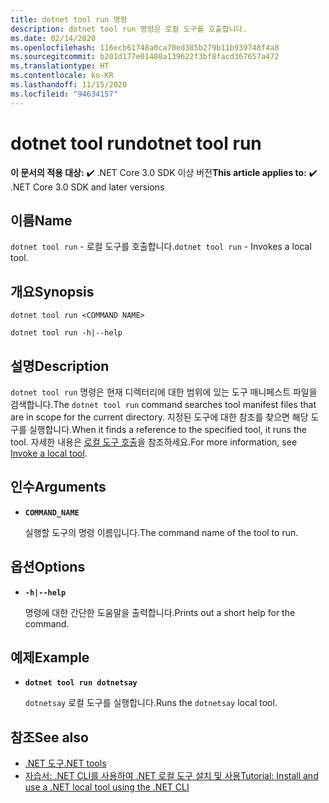 ```yaml
---
title: dotnet tool run 명령
description: dotnet tool run 명령은 로컬 도구를 호출합니다.
ms.date: 02/14/2020
ms.openlocfilehash: 116ecb61748a0ca70ed385b279b11b939748f4a8
ms.sourcegitcommit: b201d177e01480a139622f3bf8facd367657a472
ms.translationtype: HT
ms.contentlocale: ko-KR
ms.lasthandoff: 11/15/2020
ms.locfileid: "94634157"
---
```

# <a name="dotnet-tool-run"></a><span data-ttu-id="eefa3-103">dotnet tool run</span><span class="sxs-lookup"><span data-stu-id="eefa3-103">dotnet tool run</span></span>

<span data-ttu-id="eefa3-104">**이 문서의 적용 대상:**  ✔️ .NET Core 3.0 SDK 이상 버전</span><span class="sxs-lookup"><span data-stu-id="eefa3-104">**This article applies to:** ✔️ .NET Core 3.0 SDK and later versions</span></span>

## <a name="name"></a><span data-ttu-id="eefa3-105">이름</span><span class="sxs-lookup"><span data-stu-id="eefa3-105">Name</span></span>

<span data-ttu-id="eefa3-106">`dotnet tool run` - 로컬 도구를 호출합니다.</span><span class="sxs-lookup"><span data-stu-id="eefa3-106">`dotnet tool run` - Invokes a local tool.</span></span>

## <a name="synopsis"></a><span data-ttu-id="eefa3-107">개요</span><span class="sxs-lookup"><span data-stu-id="eefa3-107">Synopsis</span></span>

```dotnetcli
dotnet tool run <COMMAND NAME>

dotnet tool run -h|--help
```

## <a name="description"></a><span data-ttu-id="eefa3-108">설명</span><span class="sxs-lookup"><span data-stu-id="eefa3-108">Description</span></span>

<span data-ttu-id="eefa3-109">`dotnet tool run` 명령은 현재 디렉터리에 대한 범위에 있는 도구 매니페스트 파일을 검색합니다.</span><span class="sxs-lookup"><span data-stu-id="eefa3-109">The `dotnet tool run` command searches tool manifest files that are in scope for the current directory.</span></span> <span data-ttu-id="eefa3-110">지정된 도구에 대한 참조를 찾으면 해당 도구를 실행합니다.</span><span class="sxs-lookup"><span data-stu-id="eefa3-110">When it finds a reference to the specified tool, it runs the tool.</span></span> <span data-ttu-id="eefa3-111">자세한 내용은 [로컬 도구 호출](global-tools.md#invoke-a-local-tool)을 참조하세요.</span><span class="sxs-lookup"><span data-stu-id="eefa3-111">For more information, see [Invoke a local tool](global-tools.md#invoke-a-local-tool).</span></span>

## <a name="arguments"></a><span data-ttu-id="eefa3-112">인수</span><span class="sxs-lookup"><span data-stu-id="eefa3-112">Arguments</span></span>

- **`COMMAND_NAME`**

  <span data-ttu-id="eefa3-113">실행할 도구의 명령 이름입니다.</span><span class="sxs-lookup"><span data-stu-id="eefa3-113">The command name of the tool to run.</span></span>

## <a name="options"></a><span data-ttu-id="eefa3-114">옵션</span><span class="sxs-lookup"><span data-stu-id="eefa3-114">Options</span></span>

- **`-h|--help`**

  <span data-ttu-id="eefa3-115">명령에 대한 간단한 도움말을 출력합니다.</span><span class="sxs-lookup"><span data-stu-id="eefa3-115">Prints out a short help for the command.</span></span>

## <a name="example"></a><span data-ttu-id="eefa3-116">예제</span><span class="sxs-lookup"><span data-stu-id="eefa3-116">Example</span></span>

- **`dotnet tool run dotnetsay`**

  <span data-ttu-id="eefa3-117">`dotnetsay` 로컬 도구를 실행합니다.</span><span class="sxs-lookup"><span data-stu-id="eefa3-117">Runs the `dotnetsay` local tool.</span></span>

## <a name="see-also"></a><span data-ttu-id="eefa3-118">참조</span><span class="sxs-lookup"><span data-stu-id="eefa3-118">See also</span></span>

- [<span data-ttu-id="eefa3-119">.NET 도구</span><span class="sxs-lookup"><span data-stu-id="eefa3-119">.NET tools</span></span>](global-tools.md)
- [<span data-ttu-id="eefa3-120">자습서: .NET CLI를 사용하여 .NET 로컬 도구 설치 및 사용</span><span class="sxs-lookup"><span data-stu-id="eefa3-120">Tutorial: Install and use a .NET local tool using the .NET CLI</span></span>](local-tools-how-to-use.md)

